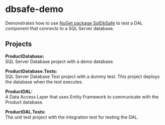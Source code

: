 dbsafe-demo
===========
Demonstrates how to use [NuGet package SqlDbSafe]( https://www.nuget.org/packages/SqlDbSafe/) to test a DAL component that connects to a SQL Server database.

Projects
--------

**ProductDatabase:**<br>
SQL Server Database project with a demo database.

**ProductDatabase.Tests:**<br>
SQL Server Database Test project with a dummy test. This project deploys the database when the test executes.

**ProductDAL:**<br>
A Data Access Layer that uses Entity Framework to communicate with the Product database.

**ProductDAL.Tests:**<br>
The unit test project with the integration test for testing the DAL.
